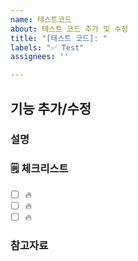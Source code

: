```yaml
---
name: 테스트코드
about: 테스트 코드 추가 및 수정
title: "[테스트 코드]: "
labels: "✅ Test"
assignees: ''

---
```


## 기능 추가/수정

### 설명

<!-- 간단한 설명을 작성합니다. -->

### 🗒 체크리스트

- [ ] 🔥
- [ ] 🔥
- [ ] 🔥

### 참고자료

<!-- 참고할 정보나 링크를 작성합니다. -->
